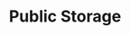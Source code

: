---
title: "Public Storage"
url: /phoenix/public-storage-north-black-canyon-highway-2/
shop: Mieten
---